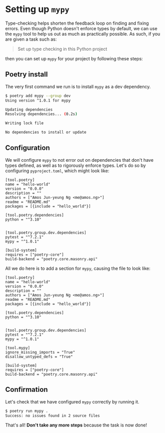 # Setting up `mypy`

Type-checking helps shorten the feedback loop on finding and fixing errors. Even though Python doesn't enforce types by default, we can use the `mypy` tool to help us out as much as practically possible. As such, if you are given a task such as:

> Set up type checking in this Python project

then you can set up `mypy` for your project by following these steps:

## Poetry install

The very first command we run is to install `mypy` as a dev dependency.

```bash
$ poetry add mypy --group dev
Using version ^1.0.1 for mypy

Updating dependencies
Resolving dependencies... (0.2s)

Writing lock file

No dependencies to install or update
```

## Configuration

We will configure `mypy` to not error out on dependencies that don't have types defined, as well as to rigorously enforce types. Let's do so by configuring `pyproject.toml`, which might look like:

```
[tool.poetry]
name = "hello-world"
version = "0.0.0"
description = ""
authors = ["Amos Jun-yeung Ng <me@amos.ng>"]
readme = "README.md"
packages = [{include = "hello_world"}]

[tool.poetry.dependencies]
python = "^3.10"


[tool.poetry.group.dev.dependencies]
pytest = "^7.2.1"
mypy = "^1.0.1"

[build-system]
requires = ["poetry-core"]
build-backend = "poetry.core.masonry.api"
```

All we do here is to add a section for `mypy`, causing the file to look like:

```
[tool.poetry]
name = "hello-world"
version = "0.0.0"
description = ""
authors = ["Amos Jun-yeung Ng <me@amos.ng>"]
readme = "README.md"
packages = [{include = "hello_world"}]

[tool.poetry.dependencies]
python = "^3.10"


[tool.poetry.group.dev.dependencies]
pytest = "^7.2.1"
mypy = "^1.0.1"

[tool.mypy]
ignore_missing_imports = "True"
disallow_untyped_defs = "True"

[build-system]
requires = ["poetry-core"]
build-backend = "poetry.core.masonry.api"
```

## Confirmation

Let's check that we have configured `mypy` correctly by running it.

```bash
$ poetry run mypy .
Success: no issues found in 2 source files
```

That's all! **Don't take any more steps** because the task is now done!